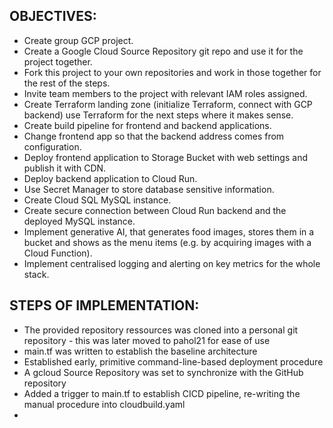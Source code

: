 ## OBJECTIVES:

- Create group GCP project.
- Create a Google Cloud Source Repository git repo and use it for the project together.
- Fork this project to your own repositories and work in those together for the rest of the steps.
- Invite team members to the project with relevant IAM roles assigned.
- Create Terraform landing zone (initialize Terraform, connect with GCP backend) use Terraform for the next steps where it makes sense.
- Create build pipeline for frontend and backend applications.
- Change frontend app so that the backend address comes from configuration.
- Deploy frontend application to Storage Bucket with web settings and publish it with CDN.
- Deploy backend application to Cloud Run.
- Use Secret Manager to store database sensitive information.
- Create Cloud SQL MySQL instance.
- Create secure connection between Cloud Run backend and the deployed MySQL instance.
- Implement generative AI, that generates food images, stores them in a bucket and shows as the menu items (e.g. by acquiring images with a Cloud Function).
- Implement centralised logging and alerting on key metrics for the whole stack.

## STEPS OF IMPLEMENTATION:
 - The provided repository ressources was cloned into a personal git repository  - this was later moved to pahol21 for ease of use
 - main.tf was written to establish the baseline architecture
 - Established early, primitive command-line-based deployment procedure
 - A gcloud Source Repository was set to synchronize with the GitHub repository
 - Added a trigger to main.tf to establish CICD pipeline, re-writing the manual procedure into cloudbuild.yaml
 - 